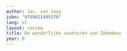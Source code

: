 ```yaml
---
author: Jac. van looy
isbn: "9789021495378"
lang: nl
layout: review
title: De wonderlijke avonturen van Zebedeus
year: 0
---
```

